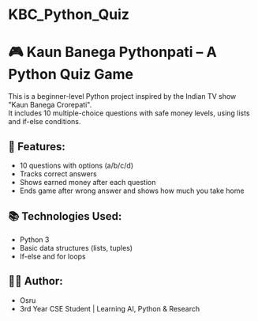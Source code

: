 # KBC_Python_Quiz
# 🎮 Kaun Banega Pythonpati – A Python Quiz Game

This is a beginner-level Python project inspired by the Indian TV show "Kaun Banega Crorepati".  
It includes 10 multiple-choice questions with safe money levels, using lists and if-else conditions.

## 🧠 Features:
- 10 questions with options (a/b/c/d)
- Tracks correct answers
- Shows earned money after each question
- Ends game after wrong answer and shows how much you take home

## 📚 Technologies Used:
- Python 3
- Basic data structures (lists, tuples)
- If-else and for loops

## 👩‍💻 Author:
- Osru
- 3rd Year CSE Student | Learning AI, Python & Research

